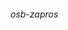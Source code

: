 ###### osb-zapros

<html>
	<head>
		<meta charset="utf-8" />
		<title>Your first HTML form, styled</title>
		<style>
			form {
				/* Just to center the form on the page */
				margin: 0 auto;
				width: 330px;
				/* To see the outline of the form */
				padding: 1em;
				border: 1px solid #ccc;
				border-radius: 1em;
			}

			ul {
				list-style: none;
				padding: 0;
				margin: 0;
			}

			form li + li {
				margin-top: 1em;
			}

			label {
				/* To make sure that all labels have the same size and are properly aligned */
				display: inline-block;
				width: 90px;
				text-align: right;
			}

			input,
			textarea {
				/* To make sure that all text fields have the same font settings By default, textareas have a monospace font */
				font: 1em sans-serif;
				/* To give the same size to all text fields */
				width: 300px;
				box-sizing: border-box; /* To harmonize the look & feel of text field border */
				border: 1px solid #999;
			}

			input:focus,
			textarea:focus {
				/* To give a little highlight on active elements */
				border-color: #000;
			}

			textarea {
				/* To properly align multiline text fields with their labels */
				vertical-align: top;
				/* To give enough room to type some text */
				height: 5em;
			}

			.button {
				/* To position the buttons to the same position of the text fields */
				padding-left: 90px;
				/* same size as the label elements */
			}

			button {
				/* This extra margin represent roughly the same space as the space between the labels and their text fields */
				margin-left: 0.5em;
			}
		</style>
	</head>

<form method="post"   action="https://formspree.io/f/mnqwalae">
    <input type="hidden" name="_next" value="/thanks.html" />
    <input type="hidden" name="_subject" value="ОСБ / Запрос" />
    <input type="text" name="_gotcha" style="display:none" />        
    <p><input type="text" name="ФИО" required placeholder="ФИО" /></p>
    <p><input type="email" name="e-mail" required placeholder="E-mail" /></p>
    <p><textarea name="Суть запроса? Кто направил?" required placeholder="Суть запроса, кто направил?" rows="10"></textarea></p>
    <input type="submit" value="Отправить" />
</form>



  
